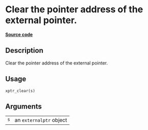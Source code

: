 

# Clear the pointer address of the external pointer.

[**Source code**](https://github.com/eddelbuettel/xptr//tree/master/R/#L)

## Description

Clear the pointer address of the external pointer.

## Usage

<pre><code class='language-R'>xptr_clear(s)
</code></pre>

## Arguments

<table role="presentation">
<tr>
<td style="white-space: nowrap; font-family: monospace; vertical-align: top">
<code id="s">s</code>
</td>
<td>
an <code>externalptr</code> object
</td>
</tr>
</table>
